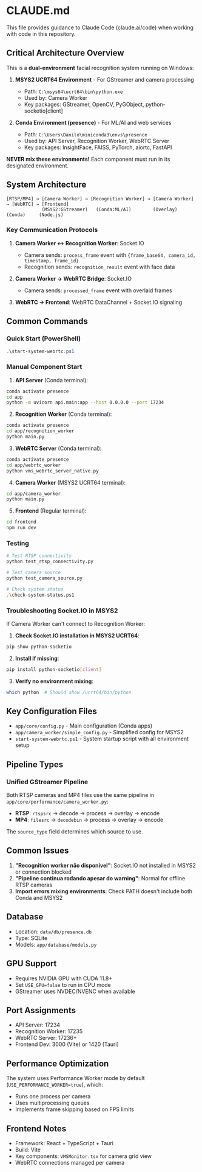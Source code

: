 # CLAUDE.md

This file provides guidance to Claude Code (claude.ai/code) when working with code in this repository.

## Critical Architecture Overview

This is a **dual-environment** facial recognition system running on Windows:

1. **MSYS2 UCRT64 Environment** - For GStreamer and camera processing
   - Path: `C:\msys64\ucrt64\bin\python.exe`
   - Used by: Camera Worker
   - Key packages: GStreamer, OpenCV, PyGObject, python-socketio[client]

2. **Conda Environment (presence)** - For ML/AI and web services
   - Path: `C:\Users\Danilo\miniconda3\envs\presence`
   - Used by: API Server, Recognition Worker, WebRTC Server
   - Key packages: InsightFace, FAISS, PyTorch, aiortc, FastAPI

**NEVER mix these environments!** Each component must run in its designated environment.

## System Architecture

```
[RTSP/MP4] → [Camera Worker] → [Recognition Worker] → [Camera Worker] → [WebRTC] → [Frontend]
             (MSYS2:GStreamer)   (Conda:ML/AI)        (Overlay)        (Conda)     (Node.js)
```

### Key Communication Protocols

1. **Camera Worker ↔ Recognition Worker**: Socket.IO
   - Camera sends: `process_frame` event with `{frame_base64, camera_id, timestamp, frame_id}`
   - Recognition sends: `recognition_result` event with face data

2. **Camera Worker → WebRTC Bridge**: Socket.IO
   - Camera sends: `processed_frame` event with overlaid frames

3. **WebRTC → Frontend**: WebRTC DataChannel + Socket.IO signaling

## Common Commands

### Quick Start (PowerShell)
```powershell
.\start-system-webrtc.ps1
```

### Manual Component Start

1. **API Server** (Conda terminal):
```bash
conda activate presence
cd app
python -m uvicorn api.main:app --host 0.0.0.0 --port 17234
```

2. **Recognition Worker** (Conda terminal):
```bash
conda activate presence
cd app/recognition_worker
python main.py
```

3. **WebRTC Server** (Conda terminal):
```bash
conda activate presence
cd app/webrtc_worker
python vms_webrtc_server_native.py
```

4. **Camera Worker** (MSYS2 UCRT64 terminal):
```bash
cd app/camera_worker
python main.py
```

5. **Frontend** (Regular terminal):
```bash
cd frontend
npm run dev
```

### Testing
```bash
# Test RTSP connectivity
python test_rtsp_connectivity.py

# Test camera source
python test_camera_source.py

# Check system status
.\check-system-status.ps1
```

### Troubleshooting Socket.IO in MSYS2

If Camera Worker can't connect to Recognition Worker:

1. **Check Socket.IO installation in MSYS2 UCRT64**:
```bash
pip show python-socketio
```

2. **Install if missing**:
```bash
pip install python-socketio[client]
```

3. **Verify no environment mixing**:
```bash
which python  # Should show /ucrt64/bin/python
```

## Key Configuration Files

- `app/core/config.py` - Main configuration (Conda apps)
- `app/camera_worker/simple_config.py` - Simplified config for MSYS2
- `start-system-webrtc.ps1` - System startup script with all environment setup

## Pipeline Types

### Unified GStreamer Pipeline
Both RTSP cameras and MP4 files use the same pipeline in `app/core/performance/camera_worker.py`:

- **RTSP**: `rtspsrc` → decode → process → overlay → encode
- **MP4**: `filesrc` → `decodebin` → process → overlay → encode

The `source_type` field determines which source to use.

## Common Issues

1. **"Recognition worker não disponível"**: Socket.IO not installed in MSYS2 or connection blocked
2. **"Pipeline continua rodando apesar do warning"**: Normal for offline RTSP cameras
3. **Import errors mixing environments**: Check PATH doesn't include both Conda and MSYS2

## Database

- Location: `data/db/presence.db`
- Type: SQLite
- Models: `app/database/models.py`

## GPU Support

- Requires NVIDIA GPU with CUDA 11.8+
- Set `USE_GPU=false` to run in CPU mode
- GStreamer uses NVDEC/NVENC when available

## Port Assignments

- API Server: 17234
- Recognition Worker: 17235  
- WebRTC Server: 17236+
- Frontend Dev: 3000 (Vite) or 1420 (Tauri)

## Performance Optimization

The system uses Performance Worker mode by default (`USE_PERFORMANCE_WORKER=true`), which:
- Runs one process per camera
- Uses multiprocessing queues
- Implements frame skipping based on FPS limits

## Frontend Notes

- Framework: React + TypeScript + Tauri
- Build: Vite
- Key components: `VMSMonitor.tsx` for camera grid view
- WebRTC connections managed per camera